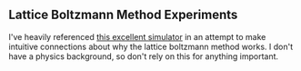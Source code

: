 ## Lattice Boltzmann Method Experiments

I've heavily referenced [this excellent simulator](https://physics.weber.edu/schroeder/fluids/) in an attempt to make intuitive connections about why the lattice boltzmann method works. I don't have a physics background, so don't rely on this for anything important.
